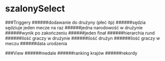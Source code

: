 # szalonySelect

###Triggery
######dodawanie do drużyny (płeć itp)
######sędzia sędziuje jeden mecze na raz
######jedna narodowość w drużynie
######wynik po zakończeniu
######jeden finał
######hierarchia rund
######ilość graczy w drużynie
######ilość drużyn
######ilość graczy w meczu
######data urodzenia


###View
######medale
######ranking krajów
######rekordy